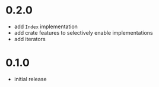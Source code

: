 # 0.2.0
 - add `Index` implementation
 - add crate features to selectively enable implementations
 - add iterators
 
# 0.1.0
 - initial release